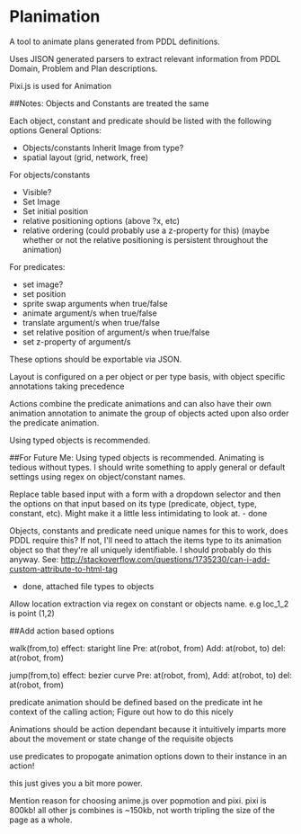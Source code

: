 # Planimation
A tool to animate plans generated from PDDL definitions.

Uses JISON generated parsers to extract relevant information from PDDL Domain, Problem and Plan descriptions.

Pixi.js is used for Animation

##Notes:
Objects and Constants are treated the same

Each object, constant and predicate should be listed with the following options
General Options:
- Objects/constants Inherit Image from type?
- spatial layout (grid, network, free)


For objects/constants
- Visible?
- Set Image
- Set initial position
- relative positioning options (above ?x, etc)
- relative ordering (could probably use a z-property for this)
(maybe whether or not the relative positioning is persistent throughout
  the animation)


For predicates:
- set image?
- set position
- sprite swap arguments when true/false
- animate argument/s when true/false
- translate argument/s when true/false
- set relative position of argument/s when true/false
- set z-property of argument/s

These options should be exportable via JSON.

Layout is configured on a per object or per type basis, with object specific annotations taking precedence

Actions combine the predicate animations and can also have their own animation annotation to animate the group of objects acted upon also order the predicate animation.

Using typed objects is recommended.

##For Future Me:
Using typed objects is recommended. Animating is tedious without types. I should write something to apply general or default settings using regex on object/constant names.

Replace table based input with a form with a dropdown selector and then the options on that input based on its type (predicate, object, type, constant, etc). Might make it a little less intimidating to look at. - done


Objects, constants and predicate need unique names for this to work, does PDDL require this? If not, I'll need to attach the items type to its animation object so that they're all uniquely identifiable. I should probably do this anyway.
See: http://stackoverflow.com/questions/1735230/can-i-add-custom-attribute-to-html-tag
- done, attached file types to objects

Allow location extraction via regex on constant or objects name. e.g loc_1_2 is point (1,2)

##Add action based options

walk(from,to) effect: staright line
Pre: at(robot, from)
Add: at(robot, to)
del: at(robot, from)

jump(from,to) effect: bezier curve
Pre: at(robot, from),
Add: at(robot, to)
del: at(robot, from)

predicate animation should be defined based on the predicate int he context of the calling action;
Figure out how to do this nicely

Animations should be action dependant because it intuitively imparts more about the movement or
state change of the requisite objects

use predicates to propogate animation options down to their instance in an action!

this just gives you a bit more power.

Mention reason for choosing anime.js over popmotion and pixi. pixi is 800kb! all other js combines is ~150kb, not worth tripling the size of the page as a whole.
